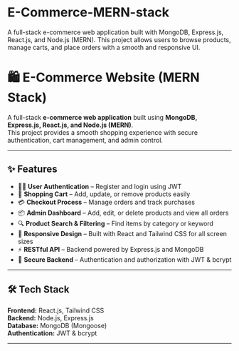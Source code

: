 # E-Commerce-MERN-stack
A full-stack e-commerce web application built with MongoDB, Express.js, React.js, and Node.js (MERN). This project allows users to browse products, manage carts, and place orders with a smooth and responsive UI.


# 🛍️ E-Commerce Website (MERN Stack)

A full-stack **e-commerce web application** built using **MongoDB, Express.js, React.js, and Node.js (MERN)**.  
This project provides a smooth shopping experience with secure authentication, cart management, and admin control.

---

## ✨ Features
- 🧑‍💻 **User Authentication** – Register and login using JWT  
- 🛒 **Shopping Cart** – Add, update, or remove products easily  
- 💳 **Checkout Process** – Manage orders and track purchases  
- 📦 **Admin Dashboard** – Add, edit, or delete products and view all orders  
- 🔍 **Product Search & Filtering** – Find items by category or keyword  
- 🎨 **Responsive Design** – Built with React and Tailwind CSS for all screen sizes  
- ⚡ **RESTful API** – Backend powered by Express.js and MongoDB  
- 🔐 **Secure Backend** – Authentication and authorization with JWT & bcrypt  

---

## 🛠️ Tech Stack
**Frontend:** React.js, Tailwind CSS  
**Backend:** Node.js, Express.js  
**Database:** MongoDB (Mongoose)  
**Authentication:** JWT & bcrypt  

---

